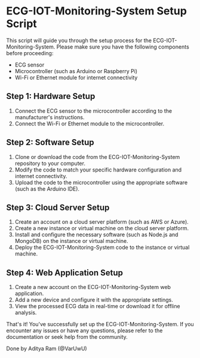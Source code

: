 # ECG-IOT-Monitoring-System Setup Script

This script will guide you through the setup process for the ECG-IOT-Monitoring-System. Please make sure you have the following components before proceeding:
- ECG sensor
- Microcontroller (such as Arduino or Raspberry Pi)
- Wi-Fi or Ethernet module for internet connectivity

## Step 1: Hardware Setup

1. Connect the ECG sensor to the microcontroller according to the manufacturer's instructions.
2. Connect the Wi-Fi or Ethernet module to the microcontroller.

## Step 2: Software Setup

1. Clone or download the code from the ECG-IOT-Monitoring-System repository to your computer.
2. Modify the code to match your specific hardware configuration and internet connectivity.
3. Upload the code to the microcontroller using the appropriate software (such as the Arduino IDE).

## Step 3: Cloud Server Setup

1. Create an account on a cloud server platform (such as AWS or Azure).
2. Create a new instance or virtual machine on the cloud server platform.
3. Install and configure the necessary software (such as Node.js and MongoDB) on the instance or virtual machine.
4. Deploy the ECG-IOT-Monitoring-System code to the instance or virtual machine.

## Step 4: Web Application Setup

1. Create a new account on the ECG-IOT-Monitoring-System web application.
2. Add a new device and configure it with the appropriate settings.
3. View the processed ECG data in real-time or download it for offline analysis.

That's it! You've successfully set up the ECG-IOT-Monitoring-System. If you encounter any issues or have any questions, please refer to the documentation or seek help from the community.

Done by Aditya Ram (@VarUwU)
